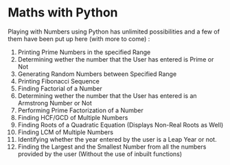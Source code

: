 # Maths with Python
Playing with Numbers using Python has unlimited possibilities and a few of them have been put up here (with more to come) :
1. Printing Prime Numbers in the specified Range
2. Determining wether the number that the User has entered is Prime or Not
3. Generating Random Numbers between Specified Range
4. Printing Fibonacci Sequence 
5. Finding Factorial of a Number
6. Determining wether the number that the User has entered is an Armstrong Number or Not
7. Performing Prime Factorization of a Number
8. Finding HCF/GCD of Multiple Numbers
9. Finding Roots of a Quadratic Equation (Displays Non-Real Roots as Well)
10. Finding LCM of Multiple Numbers
11. Identifying whether the year entered by the user is a Leap Year or not.
12. Finding the Largest and the Smallest Number from all the numbers provided by the user (Without the use of inbuilt functions) 
